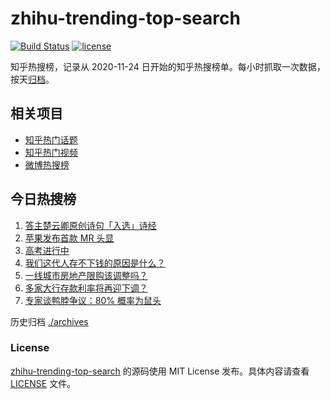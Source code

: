 # zhihu-trending-top-search

[![Build Status](https://github.com/justjavac/zhihu-trending-top-search/workflows/ci/badge.svg?branch=main)](https://github.com/justjavac/zhihu-trending-top-search/actions)
[![license](https://img.shields.io/github/license/justjavac/zhihu-trending-top-search)](https://github.com/justjavac/zhihu-trending-top-search/blob/main/LICENSE)

知乎热搜榜，记录从 2020-11-24 日开始的知乎热搜榜单。每小时抓取一次数据，按天[归档](./archives)。

## 相关项目

- [知乎热门话题](https://github.com/justjavac/zhihu-trending-hot-questions)
- [知乎热门视频](https://github.com/justjavac/zhihu-trending-hot-video)
- [微博热搜榜](https://github.com/justjavac/weibo-trending-hot-search)

## 今日热搜榜

<!-- BEGIN -->
<!-- 最后更新时间 Wed Jun 07 2023 07:06:30 GMT+0800 (China Standard Time) -->

1. [答主楚云卿原创诗句「入选」诗经](https://www.zhihu.com/search?q=%E7%AD%94%E4%B8%BB%E6%A5%9A%E4%BA%91%E5%8D%BF%E5%8E%9F%E5%88%9B%E8%AF%97%E5%8F%A5%E3%80%8C%E5%85%A5%E9%80%89%E3%80%8D%E8%AF%97%E7%BB%8F)
1. [苹果发布首款 MR 头显](https://www.zhihu.com/search?q=%E8%8B%B9%E6%9E%9C%E5%8F%91%E5%B8%83%E9%A6%96%E6%AC%BE%20MR%20%E5%A4%B4%E6%98%BE)
1. [高考进行中](https://www.zhihu.com/search?q=%E9%AB%98%E8%80%83%E8%BF%9B%E8%A1%8C%E4%B8%AD)
1. [我们这代人存不下钱的原因是什么？](https://www.zhihu.com/search?q=%E6%88%91%E4%BB%AC%E8%BF%99%E4%BB%A3%E4%BA%BA%E5%AD%98%E4%B8%8D%E4%B8%8B%E9%92%B1%E7%9A%84%E5%8E%9F%E5%9B%A0%E6%98%AF%E4%BB%80%E4%B9%88%EF%BC%9F)
1. [一线城市房地产限购该调整吗？](https://www.zhihu.com/search?q=%E4%B8%80%E7%BA%BF%E5%9F%8E%E5%B8%82%E6%88%BF%E5%9C%B0%E4%BA%A7%E9%99%90%E8%B4%AD%E8%AF%A5%E8%B0%83%E6%95%B4%E5%90%97%EF%BC%9F)
1. [多家大行存款利率将再迎下调？](https://www.zhihu.com/search?q=%E5%A4%9A%E5%AE%B6%E5%A4%A7%E8%A1%8C%E5%AD%98%E6%AC%BE%E5%88%A9%E7%8E%87%E5%B0%86%E5%86%8D%E8%BF%8E%E4%B8%8B%E8%B0%83%EF%BC%9F)
1. [专家谈鸭脖争议：80% 概率为鼠头](https://www.zhihu.com/search?q=%E4%B8%93%E5%AE%B6%E8%B0%88%E9%B8%AD%E8%84%96%E4%BA%89%E8%AE%AE%EF%BC%9A80%25%20%E6%A6%82%E7%8E%87%E4%B8%BA%E9%BC%A0%E5%A4%B4)

<!-- END -->

历史归档 [./archives](./archives)

### License

[zhihu-trending-top-search](https://github.com/justjavac/zhihu-trending-top-search) 的源码使用 MIT License
发布。具体内容请查看 [LICENSE](./LICENSE) 文件。
